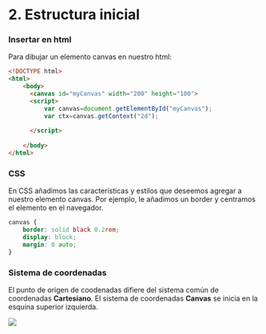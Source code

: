 
# 2. Estructura inicial


### Insertar en html

Para dibujar un elemento canvas en nuestro html:

```html
<!DOCTYPE html>
<html>
    <body>
      <canvas id="myCanvas" width="200" height="100">
      <script>
          var canvas=document.getElementById("myCanvas");
          var ctx=canvas.getContext("2d");
        
      </script>
        
    </body>
</html>
```

### CSS

En CSS añadimos las características y estilos que deseemos agregar a nuestro elemento canvas. 
Por ejemplo, le añadimos un border y centramos el elemento en el navegador.

```css
canvas {
    border: solid black 0.2rem;
    display: block;
    margin: 0 auto;
}
```

### Sistema de coordenadas

El punto de origen de coodenadas difiere del sistema común de coordenadas **Cartesiano**.
El sistema de coordenadas **Canvas** se inicia en la esquina superior izquierda.


![](https://lh6.googleusercontent.com/WFj7PnMc_7jTowNvPAeeMOZ-Q8DyYMulJOy2v_g10hC_f0Rz9ejqaJVQ8C4ESBmmziyZ-kezUwQklfSqMq86GukjUnvwV5A9CU883i-LIxHKKPYyNy0Wa3UDJ22QZ4wUgomHQlva)

